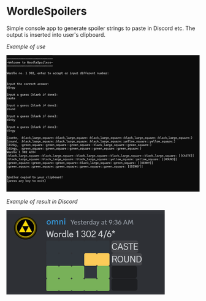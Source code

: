 # WordleSpoilers
Simple console app to generate spoiler strings to paste in Discord etc.
The output is inserted into user's clipboard.


*Example of use*

![Example image](WordleSpoilers/assets/example.png)

*Example of result in Discord*

![Discord example image](WordleSpoilers/assets/discord_example.png)
